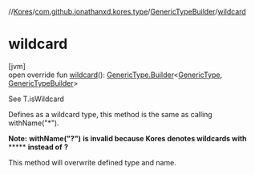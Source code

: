 //[Kores](../../../index.md)/[com.github.jonathanxd.kores.type](../index.md)/[GenericTypeBuilder](index.md)/[wildcard](wildcard.md)

# wildcard

[jvm]\
open override fun [wildcard](wildcard.md)(): [GenericType.Builder](../-generic-type/-builder/index.md)<[GenericType](../-generic-type/index.md), [GenericTypeBuilder](index.md)>

See T.isWildcard

Defines as a wildcard type, this method is the same as calling withName("*").

**Note:** **withName("?")** **is invalid because Kores denotes wildcards with** ***** **instead of** **?**

This method will overwrite defined type and name.
